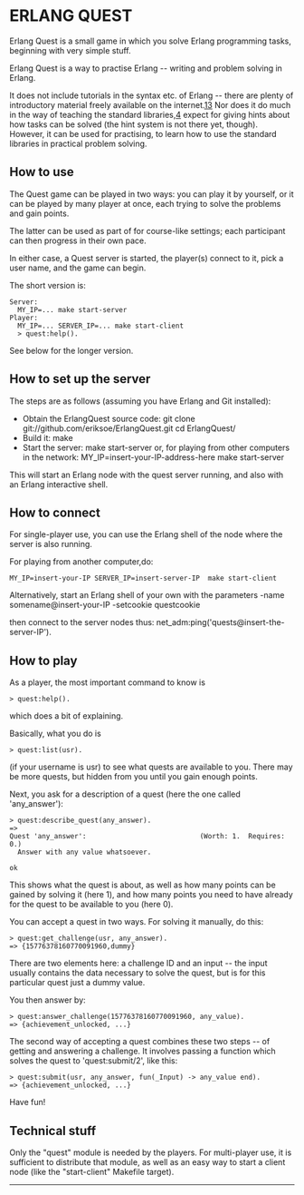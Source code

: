 ERLANG QUEST
============

Erlang Quest is a small game in which you solve Erlang programming
tasks, beginning with very simple stuff.

Erlang Quest is a way to practise Erlang -- writing and problem
solving in Erlang.

It does not include tutorials in the syntax etc. of Erlang -- there
are plenty of introductory material freely available on the
internet.[1][2][3] Nor does it do much in the way of teaching the
standard libraries,[4][5] expect for giving hints about how tasks can
be solved (the hint system is not there yet, though).  However, it can
be used for practising, to learn how to use the standard libraries in
practical problem solving.

How to use
----------

The Quest game can be played in two ways: you can play it by yourself,
or it can be played by many player at once, each trying to solve the
problems and gain points.

The latter can be used as part of for course-like settings; each
participant can then progress in their own pace.

In either case, a Quest server is started, the player(s) connect to
it, pick a user name, and the game can begin.

The short version is:

    Server:
      MY_IP=... make start-server
    Player:
      MY_IP=... SERVER_IP=... make start-client
      > quest:help().

See below for the longer version.


How to set up the server
------------------------

The steps are as follows (assuming you have Erlang and Git installed):

- Obtain the ErlangQuest source code:
    git clone git://github.com/eriksoe/ErlangQuest.git
    cd ErlangQuest/
- Build it:
    make
- Start the server:
    make start-server
  or, for playing from other computers in the network:
    MY_IP=insert-your-IP-address-here  make start-server

This will start an Erlang node with the quest server running, and also
with an Erlang interactive shell.


How to connect
--------------

For single-player use, you can use the Erlang shell of the node where
the server is also running.

For playing from another computer,do:

    MY_IP=insert-your-IP SERVER_IP=insert-server-IP  make start-client

Alternatively, start an Erlang shell of your own with the parameters
     -name somename@insert-your-IP -setcookie questcookie

then connect to the server nodes thus:
    net_adm:ping('quests@insert-the-server-IP').

How to play
-----------

As a player, the most important command to know is

    > quest:help().

which does a bit of explaining.

Basically, what you do is

    > quest:list(usr).

(if your username is usr) to see what quests are available to you.
There may be more quests, but hidden from you until you gain enough
points.

Next, you ask for a description of a quest (here the one called
'any_answer'):

    > quest:describe_quest(any_answer).
    =>
    Quest 'any_answer':                            (Worth: 1.  Requires: 0.)
      Answer with any value whatsoever.

    ok

This shows what the quest is about, as well as how many points can be
gained by solving it (here 1), and how many points you need to have
already for the quest to be available to you (here 0).

You can accept a quest in two ways.  For solving it manually, do this:

    > quest:get_challenge(usr, any_answer).
    => {15776378160770091960,dummy}

There are two elements here: a challenge ID and an input -- the input
usually contains the data necessary to solve the quest, but is for
this particular quest just a dummy value.

You then answer by:

    > quest:answer_challenge(15776378160770091960, any_value).
    => {achievement_unlocked, ...}

The second way of accepting a quest combines these two steps -- of
getting and answering a challenge.  It involves passing a function
which solves the quest to 'quest:submit/2', like this:

    > quest:submit(usr, any_answer, fun(_Input) -> any_value end).
    => {achievement_unlocked, ...}

Have fun!


Technical stuff
---------------

Only the "quest" module is needed by the players.  For multi-player
use, it is sufficient to distribute that module, as well as an easy
way to start a client node (like the "start-client" Makefile target).

----------
[1]: http://www.erlang.org/doc/getting_started/users_guide.html
[2]: http://learnyousomeerlang.com/
[3]: http://www.erlang.org/course/course.html

[4]: http://erldocs.com/
[5]: http://www.erlang.org/erldoc

